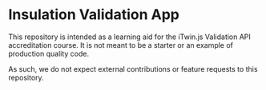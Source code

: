 # Insulation Validation App

This repository is intended as a learning aid for the iTwin.js Validation API accreditation course. It is not meant to be a starter or an example of production quality code.

As such, we do not expect external contributions or feature requests to this repository.

